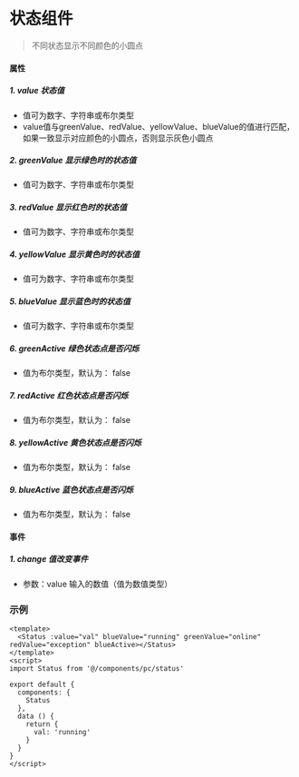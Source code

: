 # 状态组件
> 不同状态显示不同颜色的小圆点
#### 属性
##### 1. value 状态值
* 值可为数字、字符串或布尔类型
* value值与greenValue、redValue、yellowValue、blueValue的值进行匹配，如果一致显示对应颜色的小圆点，否则显示灰色小圆点
##### 2. greenValue 显示绿色时的状态值
* 值可为数字、字符串或布尔类型
##### 3. redValue 显示红色时的状态值
* 值可为数字、字符串或布尔类型
##### 4. yellowValue 显示黄色时的状态值
* 值可为数字、字符串或布尔类型
##### 5. blueValue 显示蓝色时的状态值
* 值可为数字、字符串或布尔类型
##### 6. greenActive 绿色状态点是否闪烁
* 值为布尔类型，默认为： false
##### 7. redActive 红色状态点是否闪烁
* 值为布尔类型，默认为： false
##### 8. yellowActive 黄色状态点是否闪烁
* 值为布尔类型，默认为： false
##### 9. blueActive 蓝色状态点是否闪烁
* 值为布尔类型，默认为： false

#### 事件
##### 1. change 值改变事件
* 参数：value 输入的数值（值为数值类型）

### 示例
```vue
<template>
  <Status :value="val" blueValue="running" greenValue="online" redValue="exception" blueActive></Status>
</template>
<script>
import Status from '@/components/pc/status'

export default {
  components: {
    Status
  },
  data () {
    return {
      val: 'running'
    }
  }
}
</script>
```
